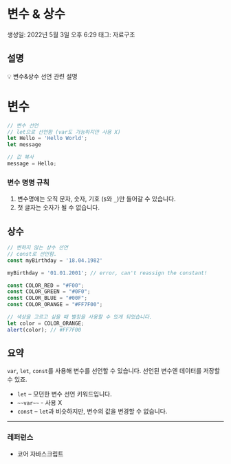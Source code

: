 # 변수 & 상수

생성일: 2022년 5월 3일 오후 6:29
태그: 자료구조

## 설명

<aside>
💡 변수&상수 선언 관련 설명

</aside>

# 변수

```jsx
// 변수 선언
// let으로 선언함 (var도 가능하지만 사용 X)
let Hello = 'Hello World';
let message

// 값 복사
message = Hello;
```

### 변수 명명 규칙

1. 변수명에는 오직 문자, 숫자, 기호 (`$`와 `_`)만 들어갈 수 있습니다.
2. 첫 글자는 숫자가 될 수 없습니다.

## 상수

```jsx
// 변하지 않는 상수 선언
// const로 선언함.
const myBirthday = '18.04.1982'

myBirthday = '01.01.2001'; // error, can't reassign the constant!
```

```jsx
const COLOR_RED = "#F00";
const COLOR_GREEN = "#0F0";
const COLOR_BLUE = "#00F";
const COLOR_ORANGE = "#FF7F00";

// 색상을 고르고 싶을 때 별칭을 사용할 수 있게 되었습니다.
let color = COLOR_ORANGE;
alert(color); // #FF7F00
```

## 요약

`var`, `let`, `const`를 사용해 변수를 선언할 수 있습니다. 선언된 변수엔 데이터를 저장할 수 있죠.

- `let` – 모던한 변수 선언 키워드입니다.
- `~~var~~` - 사용 X
- `const` – `let`과 비슷하지만, 변수의 값을 변경할 수 없습니다.

---

### 레퍼런스

- 코어 자바스크립트